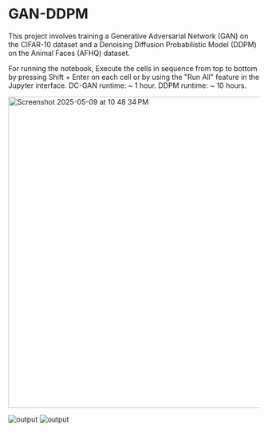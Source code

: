 # GAN-DDPM
This project involves training a Generative Adversarial Network (GAN) on the CIFAR-10 dataset and a Denoising Diffusion Probabilistic Model (DDPM) on the Animal Faces (AFHQ) dataset.

For running the notebook, Execute the cells in sequence from top to bottom by pressing Shift + Enter on each cell or by using the "Run All" feature in the Jupyter interface.
DC-GAN runtime: ~ 1 hour.
DDPM runtime: ~ 10 hours.

<img width="624" alt="Screenshot 2025-05-09 at 10 48 34 PM" src="https://github.com/user-attachments/assets/30491bc0-a389-413b-9325-25ca2292db09" />



![output](https://github.com/user-attachments/assets/e0309fb4-fa5f-46a9-be95-dbcdf7ad78cc)
![output](https://github.com/user-attachments/assets/ab3aefae-8e0b-4821-a0e7-5c086c47e462)
